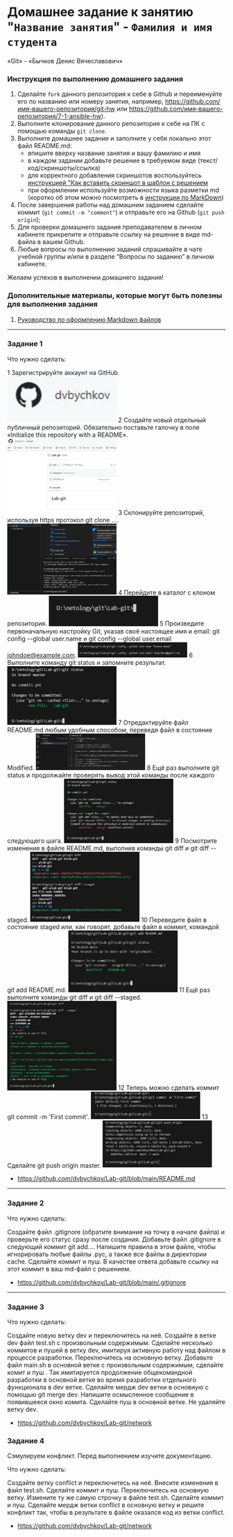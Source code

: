 # Домашнее задание к занятию "`Название занятия`" - `Фамилия и имя студента`
«Git» - «Бычков Денис Вячеславович»

### Инструкция по выполнению домашнего задания

   1. Сделайте `fork` данного репозитория к себе в Github и переименуйте его по названию или номеру занятия, например, https://github.com/имя-вашего-репозитория/git-hw или  https://github.com/имя-вашего-репозитория/7-1-ansible-hw).
   2. Выполните клонирование данного репозитория к себе на ПК с помощью команды `git clone`.
   3. Выполните домашнее задание и заполните у себя локально этот файл README.md:
      - впишите вверху название занятия и вашу фамилию и имя
      - в каждом задании добавьте решение в требуемом виде (текст/код/скриншоты/ссылка)
      - для корректного добавления скриншотов воспользуйтесь [инструкцией "Как вставить скриншот в шаблон с решением](https://github.com/netology-code/sys-pattern-homework/blob/main/screen-instruction.md)
      - при оформлении используйте возможности языка разметки md (коротко об этом можно посмотреть в [инструкции  по MarkDown](https://github.com/netology-code/sys-pattern-homework/blob/main/md-instruction.md))
   4. После завершения работы над домашним заданием сделайте коммит (`git commit -m "comment"`) и отправьте его на Github (`git push origin`);
   5. Для проверки домашнего задания преподавателем в личном кабинете прикрепите и отправьте ссылку на решение в виде md-файла в вашем Github.
   6. Любые вопросы по выполнению заданий спрашивайте в чате учебной группы и/или в разделе “Вопросы по заданию” в личном кабинете.
   
Желаем успехов в выполнении домашнего задания!
   
### Дополнительные материалы, которые могут быть полезны для выполнения задания

1. [Руководство по оформлению Markdown файлов](https://gist.github.com/Jekins/2bf2d0638163f1294637#Code)

---

### Задание 1
Что нужно сделать:

1 Зарегистрируйте аккаунт на GitHub.
<img src = "img/1-1.JPG" width = 50%>
2 Создайте новый отдельный публичный репозиторий. Обязательно поставьте галочку в поле «Initialize this repository with a README».
<img src = "img/1-2.JPG" width = 50%>
3 Склонируйте репозиторий, используя https протокол git clone ....
<img src = "img/1-3.JPG" width = 50%>
4 Перейдите в каталог с клоном репозитория.
<img src = "img/1-4.JPG" width = 50%>
5 Произведите первоначальную настройку Git, указав своё настоящее имя и email: git config --global user.name и git config --global user.email johndoe@example.com.
<img src = "img/1-5.JPG" width = 50%>
6 Выполните команду git status и запомните результат.
<img src = "img/1-6.JPG" width = 50%>
7 Отредактируйте файл README.md любым удобным способом, переведя файл в состояние Modified.
<img src = "img/1-7.JPG" width = 50%>
8 Ещё раз выполните git status и продолжайте проверять вывод этой команды после каждого следующего шага.
<img src = "img/1-8.JPG" width = 50%>
9 Посмотрите изменения в файле README.md, выполнив команды git diff и git diff --staged.
<img src = "img/1-9.JPG" width = 50%>
10 Переведите файл в состояние staged или, как говорят, добавьте файл в коммит, командой git add README.md.
<img src = "img/1-10.JPG" width = 50%>
11 Ещё раз выполните команды git diff и git diff --staged.
<img src = "img/1-11.JPG" width = 50%>
12 Теперь можно сделать коммит git commit -m 'First commit'.
<img src = "img/1-12.JPG" width = 50%>
13 Сделайте git push origin master.
<img src = "img/1-13.JPG" width = 50%>


-  https://github.com/dvbychkov/Lab-git/blob/main/README.md

---

### Задание 2
Что нужно сделать:

Создайте файл .gitignore (обратите внимание на точку в начале файла) и проверьте его статус сразу после создания.
Добавьте файл .gitignore в следующий коммит git add....
Напишите правила в этом файле, чтобы игнорировать любые файлы .pyc, а также все файлы в директории cache.
Сделайте коммит и пуш.
В качестве ответа добавьте ссылку на этот коммит в ваш md-файл с решением.

-  https://github.com/dvbychkov/Lab-git/blob/main/.gitignore
---

### Задание 3

Что нужно сделать:

Создайте новую ветку dev и переключитесь на неё.
Создайте в ветке dev файл test.sh с произвольным содержимым.
Сделайте несколько коммитов и пушей в ветку dev, имитируя активную работу над файлом в процессе разработки.
Переключитесь на основную ветку.
Добавьте файл main.sh в основной ветке с произвольным содержимым, сделайте комит и пуш . Так имитируется продолжение общекомандной разработки в основной ветке во время разработки отдельного функционала в dev ветке.
Сделайте мердж dev ветки в основную с помощью git merge dev. Напишите осмысленное сообщение в появившееся окно комита.
Сделайте пуш в основной ветке.
Не удаляйте ветку dev.

-  https://github.com/dvbychkov/Lab-git/network

### Задание 4

Сэмулируем конфликт. Перед выполнением изучите документацию.

Что нужно сделать:

Создайте ветку conflict и переключитесь на неё.
Внесите изменения в файл test.sh.
Сделайте коммит и пуш.
Переключитесь на основную ветку.
Измените ту же самую строчку в файле test.sh.
Сделайте коммит и пуш.
Сделайте мердж ветки conflict в основную ветку и решите конфликт так, чтобы в результате в файле оказался код из ветки conflict.

-  https://github.com/dvbychkov/Lab-git/network